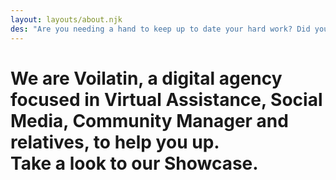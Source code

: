```yaml
---
layout: layouts/about.njk
des: "Are you needing a hand to keep up to date your hard work? Did you need a chores helper, a dedicated assistance to hang up your best projects? <br> Know Voilatin."
---
```

# We are Voilatin, a digital agency focused in Virtual Assistance, Social Media, Community Manager and relatives, to help you up.<br>Take a look to our Showcase.